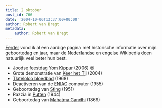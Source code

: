 ```yaml
---
title: 2 oktober
post_id: 766
date: '2004-10-06T13:37:00+00:00'
author: Robert van Bregt
metadata:
    author: Robert van Bregt
---
```

[Eerder](../terugblik-op-mijn-geboortejaar) vond ik al een aardige pagina met historische informatie over mijn geboortedag en jaar, maar de [Nederlandse](https://nl.wikipedia.org/wiki/2_Oktober) en [engelse](https://en.wikipedia.org/wiki/October_2) Wikipedia doen natuurlijk veel beter hun best.

- Joodse feestdag [Yom Kippur](https://en.wikipedia.org/wiki/Yom_Kippur) (2006) 😉
- Grote demonstratie van [Keer het Tij](https://nl.wikipedia.org/wiki/Keer_het_Tij) (2004)
- [Tlatelolco bloedbad](https://en.wikipedia.org/wiki/Tlatelolco_massacre) (1968)
- Deactiveren van de [ENIAC](https://en.wikipedia.org/wiki/ENIAC) computer (1955)
- Geboortedag van [Sting](https://en.wikipedia.org/wiki/Sting_%28musician%29) (1951)
- Razzia in [Putten](https://nl.wikipedia.org/wiki/Putten) (1944)
- Geboortedag van [Mahatma Gandhi](https://en.wikipedia.org/wiki/Mahatma_Mohandas_Karamchand_Gandhi) (1869)